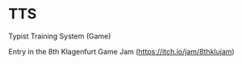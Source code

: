 # TTS
Typist Training System (Game)

Entry in the 8th Klagenfurt Game Jam (https://itch.io/jam/8thklujam)
